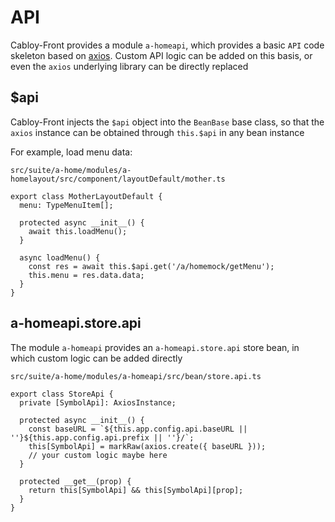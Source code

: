 # API

Cabloy-Front provides a module `a-homeapi`, which provides a basic `API` code skeleton based on [axios](https://axios-http.com). Custom API logic can be added on this basis, or even the `axios` underlying library can be directly replaced

## $api

Cabloy-Front injects the `$api` object into the `BeanBase` base class, so that the `axios` instance can be obtained through `this.$api` in any bean instance

For example, load menu data:

`src/suite/a-home/modules/a-homelayout/src/component/layoutDefault/mother.ts`

```typescript{9-10}
export class MotherLayoutDefault {
  menu: TypeMenuItem[];

  protected async __init__() {
    await this.loadMenu();
  }

  async loadMenu() {
    const res = await this.$api.get('/a/homemock/getMenu');
    this.menu = res.data.data;
  }
}
```

## a-homeapi.store.api

The module `a-homeapi` provides an `a-homeapi.store.api` store bean, in which custom logic can be added directly

`src/suite/a-home/modules/a-homeapi/src/bean/store.api.ts`

```typescript{7}
export class StoreApi {
  private [SymbolApi]: AxiosInstance;

  protected async __init__() {
    const baseURL = `${this.app.config.api.baseURL || ''}${this.app.config.api.prefix || ''}/`;
    this[SymbolApi] = markRaw(axios.create({ baseURL }));
    // your custom logic maybe here
  }

  protected __get__(prop) {
    return this[SymbolApi] && this[SymbolApi][prop];
  }
}
```

